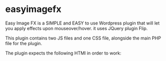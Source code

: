 # easyimagefx
Easy Image FX is a SIMPLE and EASY to use Wordpress plugin that will let you apply effects upon mouseover/hover.
it uses JQuery plugin Flip.

This plugin contains two JS files and one CSS file, alongside the main PHP file for the plugin.

The plugin expects the following HTMl in order to work:

<code>
  <div class="flip">
    <div class="front"><img src="url_to_image.jpg" alt="" /></div>
  <div class="back"><img src="url_to_image.jpg" alt="" /></div>
  </div>
</code>
